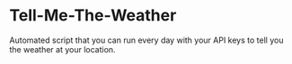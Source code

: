 # Tell-Me-The-Weather

Automated script that you can run every day with your API keys to tell you the weather at your location.
